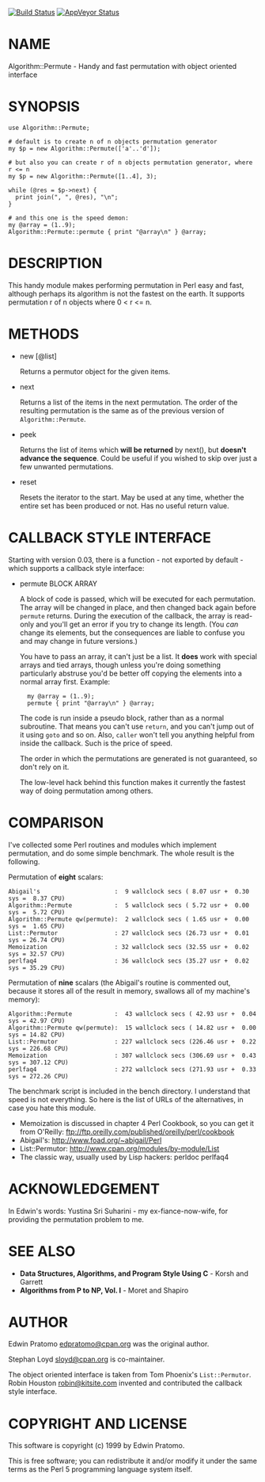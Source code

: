 [![Build Status](https://travis-ci.org/stphnlyd/perl5-Algorithm-Permute.svg?branch=master)](https://travis-ci.org/stphnlyd/perl5-Algorithm-Permute)
[![AppVeyor Status](https://ci.appveyor.com/api/projects/status/github/stphnlyd/perl5-Algorithm-Permute?branch=master&svg=true)](https://ci.appveyor.com/project/stphnlyd/perl5-Algorithm-Permute)

# NAME

Algorithm::Permute - Handy and fast permutation with object oriented interface

# SYNOPSIS

    use Algorithm::Permute;

    # default is to create n of n objects permutation generator
    my $p = new Algorithm::Permute(['a'..'d']);

    # but also you can create r of n objects permutation generator, where r <= n
    my $p = new Algorithm::Permute([1..4], 3);

    while (@res = $p->next) {
      print join(", ", @res), "\n";
    }

    # and this one is the speed demon:
    my @array = (1..9);
    Algorithm::Permute::permute { print "@array\n" } @array;

# DESCRIPTION

This handy module makes performing permutation in Perl easy and fast, 
although perhaps its algorithm is not the fastest on the earth. 
It supports permutation r of n objects where 0 < r <= n. 

# METHODS

- new \[@list\]

    Returns a permutor object for the given items. 

- next

    Returns a list of the items in the next permutation. 
    The order of the resulting permutation is the same as of the previous version 
    of `Algorithm::Permute`.

- peek

    Returns the list of items which **will be returned** by next(), but
    **doesn't advance the sequence**. Could be useful if you wished to skip
    over just a few unwanted permutations.

- reset

    Resets the iterator to the start. May be used at any time, whether the
    entire set has been produced or not. Has no useful return value.

# CALLBACK STYLE INTERFACE

Starting with version 0.03, there is a function - not exported by
default - which supports a callback style interface:

- permute BLOCK ARRAY

    A block of code is passed, which will be executed for each permutation. The array will be changed in place,
    and then changed back again before `permute` returns. During the execution of the callback,
    the array is read-only and you'll get an error if you try to change its length. (You _can_
    change its elements, but the consequences are liable to confuse you and may change in future
    versions.)

    You have to pass an array, it can't just be a list. It **does** work with special arrays
    and tied arrays, though unless you're doing something particularly abstruse you'd be
    better off copying the elements into a normal array first. Example:

        my @array = (1..9);
        permute { print "@array\n" } @array;

    The code is run inside a pseudo block, rather than as a normal subroutine. That means
    you can't use `return`, and you can't jump out of it using `goto` and so on. Also,
    `caller` won't tell you anything helpful from inside the callback. Such is the price
    of speed.

    The order in which the permutations are generated is not guaranteed, so don't rely
    on it. 

    The low-level hack behind this function makes it currently the fastest way of doing
    permutation among others. 

# COMPARISON

I've collected some Perl routines and modules which implement permutation,
and do some simple benchmark. The whole result is the following.

Permutation of **eight** scalars:

    Abigail's                     :  9 wallclock secs ( 8.07 usr +  0.30 sys =  8.37 CPU)
    Algorithm::Permute            :  5 wallclock secs ( 5.72 usr +  0.00 sys =  5.72 CPU)
    Algorithm::Permute qw(permute):  2 wallclock secs ( 1.65 usr +  0.00 sys =  1.65 CPU)
    List::Permutor                : 27 wallclock secs (26.73 usr +  0.01 sys = 26.74 CPU)
    Memoization                   : 32 wallclock secs (32.55 usr +  0.02 sys = 32.57 CPU)
    perlfaq4                      : 36 wallclock secs (35.27 usr +  0.02 sys = 35.29 CPU)

Permutation of **nine** scalars (the Abigail's routine is commented out, because
it stores all of the result in memory, swallows all of my machine's memory):

    Algorithm::Permute            :  43 wallclock secs ( 42.93 usr +  0.04 sys = 42.97 CPU)
    Algorithm::Permute qw(permute):  15 wallclock secs ( 14.82 usr +  0.00 sys = 14.82 CPU)
    List::Permutor                : 227 wallclock secs (226.46 usr +  0.22 sys = 226.68 CPU)
    Memoization                   : 307 wallclock secs (306.69 usr +  0.43 sys = 307.12 CPU)
    perlfaq4                      : 272 wallclock secs (271.93 usr +  0.33 sys = 272.26 CPU)

The benchmark script is included in the bench directory. I understand that 
speed is not everything. So here is the list of URLs of the alternatives, in 
case you hate this module.

- Memoization is discussed in chapter 4 Perl Cookbook, so you can get it from
O'Reilly: ftp://ftp.oreilly.com/published/oreilly/perl/cookbook
- Abigail's: http://www.foad.org/~abigail/Perl
- List::Permutor: http://www.cpan.org/modules/by-module/List
- The classic way, usually used by Lisp hackers: perldoc perlfaq4

# ACKNOWLEDGEMENT

In Edwin's words: Yustina Sri Suharini - my ex-fiance-now-wife, for
providing the permutation problem to me.

# SEE ALSO

- **Data Structures, Algorithms, and Program Style Using C** - 
Korsh and Garrett
- **Algorithms from P to NP, Vol. I** - Moret and Shapiro

# AUTHOR

Edwin Pratomo <edpratomo@cpan.org> was the original author.

Stephan Loyd <sloyd@cpan.org> is co-maintainer.

The object oriented interface is taken from Tom Phoenix's `List::Permutor`.
Robin Houston <robin@kitsite.com> invented and contributed the callback
style interface.

# COPYRIGHT AND LICENSE

This software is copyright (c) 1999 by Edwin Pratomo.

This is free software; you can redistribute it and/or modify it under the same terms as the Perl 5 programming language system itself.
